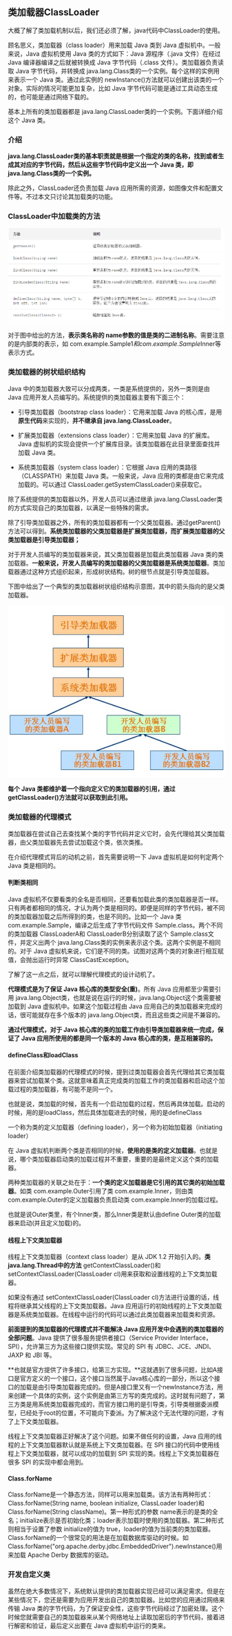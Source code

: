 ## 类加载器ClassLoader
大概了解了类加载机制以后，我们还必须了解，java代码中ClassLoader的使用。

顾名思义，类加载器（class loader）用来加载 Java 类到 Java 虚拟机中。一般来说，Java 虚拟机使用 Java 类的方式如下：Java 源程序（.java 文件）在经过 Java 编译器编译之后就被转换成 Java 字节代码（.class 文件）。类加载器负责读取 Java 字节代码，并转换成 java.lang.Class类的一个实例。每个这样的实例用来表示一个 Java 类。通过此实例的 newInstance()方法就可以创建出该类的一个对象。实际的情况可能更加复杂，比如 Java 字节代码可能是通过工具动态生成的，也可能是通过网络下载的。

基本上所有的类加载器都是 java.lang.ClassLoader类的一个实例。下面详细介绍这个 Java 类。


### 介绍
**java.lang.ClassLoader类的基本职责就是根据一个指定的类的名称，找到或者生成其对应的字节代码，然后从这些字节代码中定义出一个 Java 类，即 java.lang.Class类的一个实例。**

除此之外，ClassLoader还负责加载 Java 应用所需的资源，如图像文件和配置文件等。不过本文只讨论其加载类的功能。

### ClassLoader中加载类的方法

![](image/classloader0.png)

对于图中给出的方法，**表示类名称的 name参数的值是类的二进制名称**。需要注意的是内部类的表示，如 com.example.Sample$1和 com.example.Sample$Inner等表示方式。

### 类加载器的树状组织结构
Java 中的类加载器大致可以分成两类，一类是系统提供的，另外一类则是由 Java 应用开发人员编写的。系统提供的类加载器主要有下面三个：

 - 引导类加载器（bootstrap class loader）：它用来加载 Java 的核心库，是用**原生代码**来实现的，**并不继承自 java.lang.ClassLoader**。

 - 扩展类加载器（extensions class loader）：它用来加载 Java 的扩展库。Java 虚拟机的实现会提供一个扩展库目录。该类加载器在此目录里面查找并加载 Java 类。

 - 系统类加载器（system class loader）：它根据 Java 应用的类路径（CLASSPATH）来加载 Java 类。一般来说，Java 应用的类都是由它来完成加载的。可以通过 ClassLoader.getSystemClassLoader()来获取它。

除了系统提供的类加载器以外，开发人员可以通过继承 java.lang.ClassLoader类的方式实现自己的类加载器，以满足一些特殊的需求。

除了引导类加载器之外，所有的类加载器都有一个父类加载器。通过getParent()方法可以得到。**系统类加载器的父类加载器是扩展类加载器，而扩展类加载器的父类加载器是引导类加载器；**

对于开发人员编写的类加载器来说，其父类加载器是加载此类加载器 Java 类的类加载器。**一般来说，开发人员编写的类加载器的父类加载器是系统类加载器**。类加载器通过这种方式组织起来，形成树状结构。树的根节点就是引导类加载器。

下图中给出了一个典型的类加载器树状组织结构示意图，其中的箭头指向的是父类加载器。

![](image/classloader1.jpg)

**每个 Java 类都维护着一个指向定义它的类加载器的引用，通过 getClassLoader()方法就可以获取到此引用。**

### 类加载器的代理模式
类加载器在尝试自己去查找某个类的字节代码并定义它时，会先代理给其父类加载器，由父类加载器先去尝试加载这个类，依次类推。

在介绍代理模式背后的动机之前，首先需要说明一下 Java 虚拟机是如何判定两个 Java 类是相同的。

#### 判断类相同

Java 虚拟机不仅要看类的全名是否相同，还要看加载此类的类加载器是否一样。只有两者都相同的情况，才认为两个类是相同的。即便是同样的字节代码，被不同的类加载器加载之后所得到的类，也是不同的。比如一个 Java 类 com.example.Sample，编译之后生成了字节代码文件 Sample.class。两个不同的类加载器 ClassLoaderA和 ClassLoaderB分别读取了这个 Sample.class文件，并定义出两个 java.lang.Class类的实例来表示这个类。这两个实例是不相同的。对于 Java 虚拟机来说，它们是不同的类。试图对这两个类的对象进行相互赋值，会抛出运行时异常 ClassCastException。

了解了这一点之后，就可以理解代理模式的设计动机了。

**代理模式是为了保证 Java 核心库的类型安全(重)**。所有 Java 应用都至少需要引用 java.lang.Object类，也就是说在运行的时候，java.lang.Object这个类需要被加载到 Java 虚拟机中。如果这个加载过程由 Java 应用自己的类加载器来完成的话，很可能就存在多个版本的 java.lang.Object类，而且这些类之间是不兼容的。

**通过代理模式，对于 Java 核心库的类的加载工作由引导类加载器来统一完成，保证了 Java 应用所使用的都是同一个版本的 Java 核心库的类，是互相兼容的。**

#### defineClass和loadClass
在前面介绍类加载器的代理模式的时候，提到过类加载器会首先代理给其它类加载器来尝试加载某个类。这就意味着真正完成类的加载工作的类加载器和启动这个加载过程的类加载器，有可能不是同一个。

也就是说，类加载的时候，首先有一个启动加载的过程，然后再具体加载。启动的时候，用的是loadClass，然后具体加载进去的时候，用的是defineClass

一个称为类的定义加载器（defining loader），另一个称为初始加载器（initiating loader）

在 Java 虚拟机判断两个类是否相同的时候，**使用的是类的定义加载器**。也就是说，哪个类加载器启动类的加载过程并不重要，重要的是最终定义这个类的加载器。

两种类加载器的关联之处在于：**一个类的定义加载器是它引用的其它类的初始加载器**。如类 com.example.Outer引用了类 com.example.Inner，则由类 com.example.Outer的定义加载器负责启动类 com.example.Inner的加载过程。

也就是说Outer类里，有个Inner类，那么Inner类是默认由define Outer类的加载器来启动(并且定义加载)的。

#### 线程上下文类加载器
线程上下文类加载器（context class loader）是从 JDK 1.2 开始引入的。**类 java.lang.Thread中的方法** getContextClassLoader()和 setContextClassLoader(ClassLoader cl)用来获取和设置线程的上下文类加载器。

如果没有通过 setContextClassLoader(ClassLoader cl)方法进行设置的话，线程将继承其父线程的上下文类加载器。Java 应用运行的初始线程的上下文类加载器是系统类加载器。在线程中运行的代码可以通过此类加载器来加载类和资源。

**前面提到的类加载器的代理模式并不能解决 Java 应用开发中会遇到的类加载器的全部问题**。Java 提供了很多服务提供者接口（Service Provider Interface，SPI），允许第三方为这些接口提供实现。常见的 SPI 有 JDBC、JCE、JNDI、JAXP 和 JBI 等。

**也就是官方提供了许多接口，给第三方实现。**这就遇到了很多问题，比如A接口是官方定义的一个接口，这个接口当然属于Java核心库的一部分，所以这个接口的加载是由引导类加载器完成的。但是A接口里又有一个newInstance方法，用来创建一个具体的实例，这个实例是由第三方写的类完成的。这时就有问题了，第三方类是用系统类加载器完成的，而官方接口用的是引导类，引导类根据委派模型，已经处于root的位置，不可能向下委派。为了解决这个无法代理的问题，才有了上下文类加载器。

线程上下文类加载器正好解决了这个问题。如果不做任何的设置，Java 应用的线程的上下文类加载器默认就是系统上下文类加载器。在 SPI 接口的代码中使用线程上下文类加载器，就可以成功的加载到 SPI 实现的类。线程上下文类加载器在很多 SPI 的实现中都会用到。

#### Class.forName
Class.forName是一个静态方法，同样可以用来加载类。该方法有两种形式：Class.forName(String name, boolean initialize, ClassLoader loader)和 Class.forName(String className)。第一种形式的参数 name表示的是类的全名；initialize表示是否初始化类；loader表示加载时使用的类加载器。第二种形式则相当于设置了参数 initialize的值为 true，loader的值为当前类的类加载器。Class.forName的一个很常见的用法是在加载数据库驱动的时候。如 Class.forName("org.apache.derby.jdbc.EmbeddedDriver").newInstance()用来加载 Apache Derby 数据库的驱动。

### 开发自定义类
虽然在绝大多数情况下，系统默认提供的类加载器实现已经可以满足需求。但是在某些情况下，您还是需要为应用开发出自己的类加载器。比如您的应用通过网络来传输 Java 类的字节代码，为了保证安全性，这些字节代码经过了加密处理。这个时候您就需要自己的类加载器来从某个网络地址上读取加密后的字节代码，接着进行解密和验证，最后定义出要在 Java 虚拟机中运行的类来。
